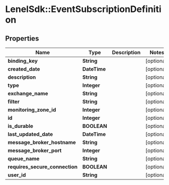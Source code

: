 # LenelSdk::EventSubscriptionDefinition

## Properties
Name | Type | Description | Notes
------------ | ------------- | ------------- | -------------
**binding_key** | **String** |  | [optional] 
**created_date** | **DateTime** |  | [optional] 
**description** | **String** |  | [optional] 
**type** | **Integer** |  | [optional] 
**exchange_name** | **String** |  | [optional] 
**filter** | **String** |  | [optional] 
**monitoring_zone_id** | **Integer** |  | [optional] 
**id** | **Integer** |  | [optional] 
**is_durable** | **BOOLEAN** |  | [optional] 
**last_updated_date** | **DateTime** |  | [optional] 
**message_broker_hostname** | **String** |  | [optional] 
**message_broker_port** | **Integer** |  | [optional] 
**queue_name** | **String** |  | [optional] 
**requires_secure_connection** | **BOOLEAN** |  | [optional] 
**user_id** | **String** |  | [optional] 

